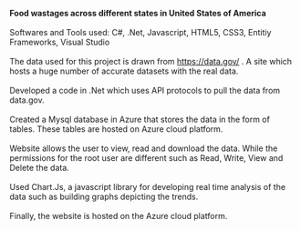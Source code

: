 **Food wastages across different states in United States of America**
<br></br>
Softwares and Tools used: C#, .Net, Javascript, HTML5, CSS3, Entitiy Frameworks, Visual Studio
<br></br>
The data used for this project is drawn from https://data.gov/ . A site which hosts a huge number of accurate datasets with the real data.
<br></br>
Developed a code in .Net which uses API protocols to pull the data from data.gov.
<br></br>
Created a Mysql database in Azure that stores the data in the form of tables. These tables are hosted on Azure cloud platform.
<br></br>
Website allows the user to view, read and download the data. While the permissions for the root user are different such as Read, Write, View and Delete the data.
<br></br>
Used Chart.Js, a javascript library for developing real time analysis of the data such as building graphs depicting the trends.
<br></br>
Finally, the website is hosted on the Azure cloud platform.
